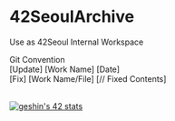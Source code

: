 # 42SeoulArchive
Use as 42Seoul Internal Workspace

Git Convention
</br>
[Update] [Work Name] [Date] </br>
[Fix] [Work Name/File] [// Fixed Contents]</br></br>

[![geshin's 42 stats](https://badge42.vercel.app/api/v2/clfqmm3zs001108lbld46k92b/stats?cursusId=21&coalitionId=86)](https://github.com/JaeSeoKim/badge42)
